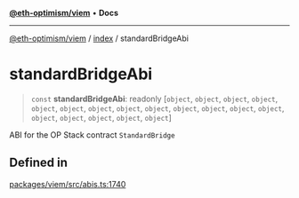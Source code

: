 [**@eth-optimism/viem**](../../README.md) • **Docs**

***

[@eth-optimism/viem](../../README.md) / [index](../README.md) / standardBridgeAbi

# standardBridgeAbi

> `const` **standardBridgeAbi**: readonly [`object`, `object`, `object`, `object`, `object`, `object`, `object`, `object`, `object`, `object`, `object`, `object`, `object`, `object`, `object`, `object`, `object`, `object`]

ABI for the OP Stack contract `StandardBridge`

## Defined in

[packages/viem/src/abis.ts:1740](https://github.com/ethereum-optimism/ecosystem/blob/17cffb9f4d194af60c7c1f0d0e30d41e88fba084/packages/viem/src/abis.ts#L1740)
